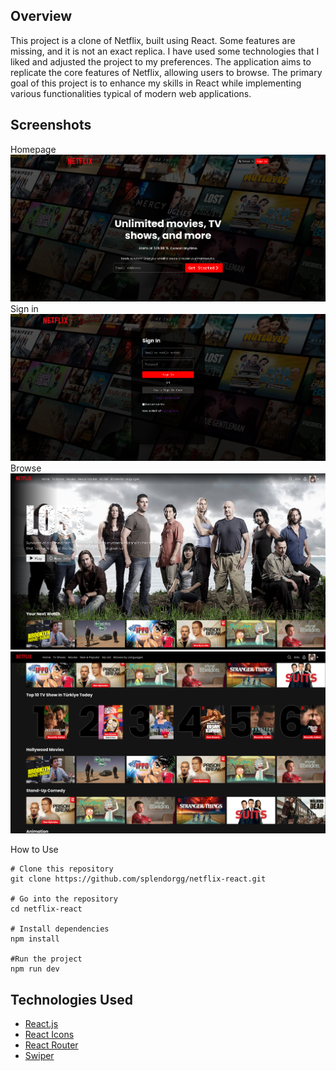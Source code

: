 Overview
---
This project is a clone of Netflix, built using React. Some features are missing, and it is not an exact replica. I have used some technologies that I liked and adjusted the project to my preferences. The application aims to replicate the core features of Netflix, allowing users to browse. The primary goal of this project is to enhance my skills in React while implementing various functionalities typical of modern web applications.

Screenshots
----
Homepage
![Homepage](https://raw.githubusercontent.com/splendorgg/netflix-react/refs/heads/master/images/homepage.png)
Sign in
![Signin](https://raw.githubusercontent.com/splendorgg/netflix-react/refs/heads/master/images/signin.png)
Browse
![Browse](https://raw.githubusercontent.com/splendorgg/netflix-react/refs/heads/master/images/browse.png)
![Browse2](https://raw.githubusercontent.com/splendorgg/netflix-react/refs/heads/master/images/browse2.png)

How to Use

    # Clone this repository
    git clone https://github.com/splendorgg/netflix-react.git
    
    # Go into the repository
    cd netflix-react
    
    # Install dependencies
    npm install
    
    #Run the project
	npm run dev



Technologies Used
---
 - [React.js](https://react.dev/ "React.js")
 - [React Icons](https://react-icons.github.io/react-icons/ "React Icons")
 - [React Router](https://reactrouter.com/en/main "React Router")
 - [Swiper](https://swiperjs.com/react "Swiper")
